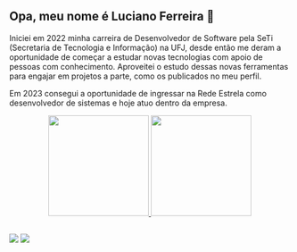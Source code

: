 ## Opa, meu nome é Luciano Ferreira 👋

Iniciei em 2022 minha carreira de Desenvolvedor de Software pela SeTi (Secretaria de Tecnologia e Informação) na UFJ, desde então me deram a oportunidade de começar a estudar novas tecnologias com apoio de pessoas com conhecimento. Aproveitei o estudo dessas novas ferramentas para engajar em projetos a parte, como os publicados no meu perfil.

Em 2023 consegui a oportunidade de ingressar na Rede Estrela como desenvolvedor de sistemas e hoje atuo dentro da empresa.

<div align="center">
  <a href="https://github.com/lucianoneto">
  <img height="180em" src="https://github-readme-stats.vercel.app/api?username=lucianoneto&show_icons=true&theme=gotham&include_all_commits=true&count_private=true"/>
  <img height="180em" src="https://github-readme-stats.vercel.app/api/top-langs/?username=lucianoneto&layout=compact&langs_count=7&theme=gotham"/>
</div>
    
  ##
 
<div>   
  <a href = "mailto:lucianoneto1033@gmail.com"><img src="https://img.shields.io/badge/-Gmail-%23333?style=for-the-badge&logo=gmail&logoColor=white" target="_blank"></a>
  <a href="https://www.linkedin.com/in/luciano-ferreira-917a52188/" target="_blank"><img src="https://img.shields.io/badge/-LinkedIn-%230077B5?style=for-the-badge&logo=linkedin&logoColor=white" target="_blank"></a> 
</div>
